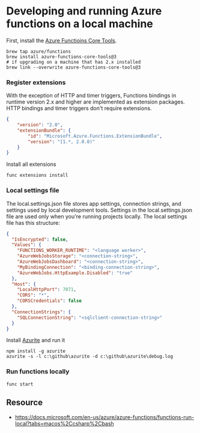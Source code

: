 # Developing and running Azure functions on a local machine


First, install the [Azure Functioins Core Tools](https://www.npmjs.com/package/azure-functions-core-tools).

```
brew tap azure/functions
brew install azure-functions-core-tools@3
# if upgrading on a machine that has 2.x installed
brew link --overwrite azure-functions-core-tools@3
```

### Register extensions

With the exception of HTTP and timer triggers, Functions bindings in runtime version 2.x and higher are implemented as extension packages. HTTP bindings and timer triggers don't require extensions.

```json
{
    "version": "2.0",
    "extensionBundle": {
        "id": "Microsoft.Azure.Functions.ExtensionBundle",
        "version": "[1.*, 2.0.0)"
    }
}
```

Install all extensions

```
func extensions install
```

### Local settings file

The local.settings.json file stores app settings, connection strings, and settings used by local development tools. Settings in the local.settings.json file are used only when you're running projects locally. The local settings file has this structure:

```json
{
  "IsEncrypted": false,
  "Values": {
    "FUNCTIONS_WORKER_RUNTIME": "<language worker>",
    "AzureWebJobsStorage": "<connection-string>",
    "AzureWebJobsDashboard": "<connection-string>",
    "MyBindingConnection": "<binding-connection-string>",
    "AzureWebJobs.HttpExample.Disabled": "true"
  },
  "Host": {
    "LocalHttpPort": 7071,
    "CORS": "*",
    "CORSCredentials": false
  },
  "ConnectionStrings": {
    "SQLConnectionString": "<sqlclient-connection-string>"
  }
}
```

Install [Azurite](https://github.com/Azure/Azurite) and run it

    npm install -g azurite
    azurite -s -l c:\github\azurite -d c:\github\azurite\debug.log

### Run functions locally

```
func start
```

## Resource

* https://docs.microsoft.com/en-us/azure/azure-functions/functions-run-local?tabs=macos%2Ccsharp%2Cbash

